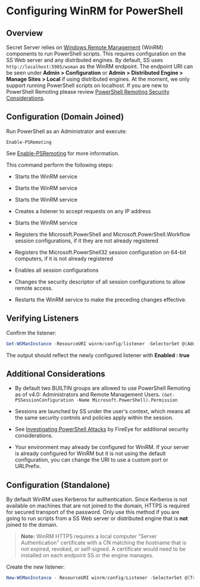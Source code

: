 [title]: # (Configuring WinRM for PowerShell)
[tags]: # (API,Scripting,WinRM)
[priority]: # (1000)

# Configuring WinRM for PowerShell

## Overview

Secret Server relies on [Windows Remote Management](http://msdn.microsoft.com/en-us/library/windows/desktop/aa384426(v=vs.85).aspx) (WinRM) components to run PowerShell scripts. This requires configuration on the SS Web server and any distributed engines. By default, SS uses `http://localhost:5985/wsman` as the WinRM endpoint. The endpoint URI can be seen under **Admin \> Configuration** or **Admin \> Distributed Engine \> Manage Sites \> Local** if using distributed engines. At the moment, we only support running PowerShell scripts on localhost. If you are new to PowerShell Remoting please review [PowerShell Remoting Security Considerations](https://docs.microsoft.com/en-us/powershell/scripting/setup/winrmsecurity?view=powershell-6).

## Configuration (Domain Joined)

Run PowerShell as an Administrator and execute:

`Enable-PSRemoting`

See [Enable-PSRemoting](https://docs.microsoft.com/en-us/powershell/module/microsoft.powershell.core/enable-psremoting?view=powershell-5.1) for more information.

This command perform the following steps:

   - Starts the WinRM service
   - Starts the WinRM service

   - Starts the WinRM service
   - Creates a listener to accept requests on any IP address

   - Starts the WinRM service
   - Registers the Microsoft.PowerShell and Microsoft.PowerShell.Workflow session configurations, if it they are not already registered
   - Registers the Microsoft.PowerShell32 session configuration on 64-bit computers, if it is not already registered
   - Enables all session configurations
   - Changes the security descriptor of all session configurations to allow remote access.

- Restarts the WinRM service to make the preceding changes effective.

## Verifying Listeners

Confirm the listener:

```powershell
Get-WSManInstance -ResourceURI winrm/config/listener -SelectorSet @{Address="*";Transport="http"}
```

The output should reflect the newly configured listener with **Enabled : true**

## Additional Considerations

- By default two BUILTIN groups are allowed to use PowerShell Remoting as of v4.0: Administrators and Remote Management Users.
  `(Get-PSSessionConfiguration -Name Microsoft.PowerShell).Permission`

- Sessions are launched by SS under the user's context, which means all the same security controls and policies apply within the session.
- See [Investigating PowerShell Attacks](https://www.fireeye.com/content/dam/fireeye-www/global/en/solutions/pdfs/wp-lazanciyan-investigating-powershell-attacks.pdf) by FireEye for additional security considerations.
- Your environment may already be configured for WinRM. If your server is already configured for WinRM but it is not using the default configuration, you can change the URI to use a custom port or URLPrefix.

## Configuration (Standalone)

By default WinRM uses Kerberos for authentication. Since Kerberos is not available on machines that are not joined to the domain, HTTPS is required for secured transport of the password. Only use this method if you are going to run scripts from a SS Web server or distributed engine that is **not** joined to the domain.

> **Note:** WinRM HTTPS requires a local computer "Server Authentication" certificate with a CN matching the hostname that is not expired, revoked, or self-signed. A certificate would need to be installed on each endpoint SS or the engine manages.

Create the new listener:

```powershell
New-WSManInstance - ResourceURI winrm/config/Listener -SelectorSet @{Transport=HTTPS} -ValueSet @{Hostname="HOST";CertificateThumbprint="XXXXXXXXXX"}
```
